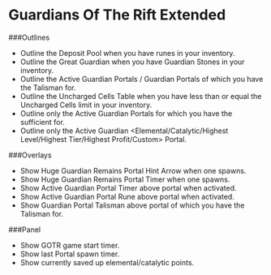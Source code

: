# Guardians Of The Rift Extended

###Outlines
* Outline the Deposit Pool when you have runes in your inventory.
* Outline the Great Guardian when you have Guardian Stones in your inventory.
* Outline the Active Guardian Portals / Guardian Portals of which you have the Talisman for.
* Outline the Uncharged Cells Table when you have less than or equal the Uncharged Cells limit in your inventory.
* Outline only the Active Guardian Portals for which you have the sufficient for.
* Outline only the Active Guardian <Elemental/Catalytic/Highest Level/Highest Tier/Highest Profit/Custom> Portal.


###Overlays
* Show Huge Guardian Remains Portal Hint Arrow when one spawns.
* Show Huge Guardian Remains Portal Timer when one spawns.
* Show Active Guardian Portal Timer above portal when activated.
* Show Active Guardian Portal Rune above portal when activated.
* Show Guardian Portal Talisman above portal of which you have the Talisman for.


###Panel
* Show GOTR game start timer.
* Show last Portal spawn timer.
* Show currently saved up elemental/catalytic points.
